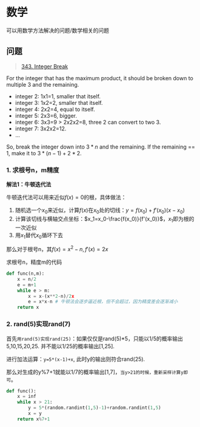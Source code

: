 # 数学

可以用数学方法解决的问题/数学相关的问题

## 问题

> [343. Integer Break](https://leetcode.com/problems/integer-break/)

For the integer that has the maximum product, it should be broken down to multiple 3 and the remaining.

- integer 2: 1x1=1, smaller that itself.
- integer 3: 1x2=2, smaller that itself.
- integer 4: 2x2=4, equal to itself.
- integer 5: 2x3=6, bigger.
- integer 6: 3x3=9 > 2x2x2=8, three 2 can convert to two 3.
- integer 7: 3x2x2=12.
- ...

So, break the integer down into $3*n$ and the remaining. If the remaining == 1, make it to $3*(n-1)+2*2$.



### 1. 求根号n，m精度

**解法1：牛顿迭代法**

牛顿迭代法可以用来近似$f(x)=0$的根，具体做法：

1. 随机选一个$x_0$来近似，计算$f(x)$在$x_0$处的切线：$y=f(x_0)+f'(x_0)(x-x_0)$
2. 计算该切线与横轴交点坐标：$x_1=x_0-\frac{f(x_0)}{f'(x_0)}$，$x_1$即为根的一次近似
3. 用$x_1$替代$x_0$循环下去

那么对于根号n，其$f(x)=x^2-n, f'(x)=2x$

求根号n，精度m的代码

```python
def func(n,m):
    x = n/2
    e = m+1
    while e > m:
        x = x-(x**2-n)/2x
        e = x*x-n # 牛顿法会逐步逼近根，但不会超过，因为精度差会逐渐减小
    return x
```

### 2. rand(5)实现rand(7)

首先`用rand(5)实现rand(25)`：如果仅仅是rand(5)*5，只能以1/5的概率输出5,10,15,20,25. 并不能以1/25的概率输出[1,25].

进行加法运算：`y=5*(x-1)+x`, 此时y的输出则符合rand(25).

那么对生成的y%7+1就能以1/7的概率输出[1,7]，`当y>21的时候，重新采样计算y即可`。

```python
def func():
    x = inf
    while x > 21:
        y = 5*(random.randint(1,5)-1)+random.randint(1,5)
        x = y
    return x%7+1
```

